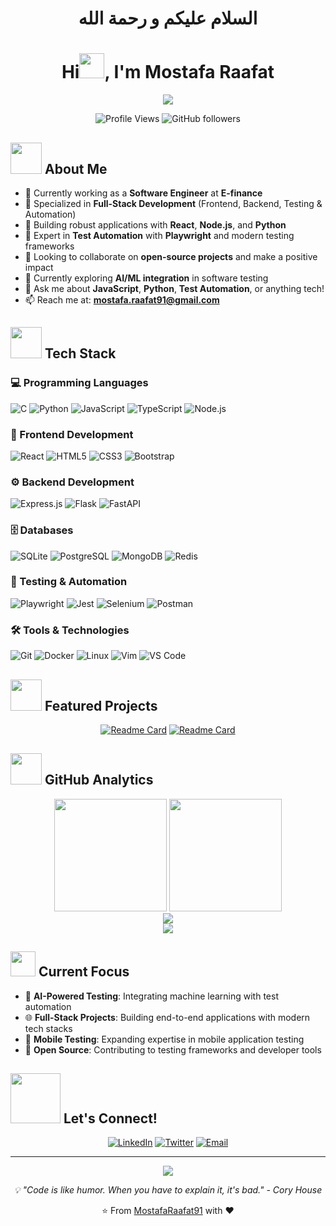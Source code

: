 <h1 align="center">السلام عليكم و رحمة الله</h1>

<h1 align="center">Hi<img src="https://media.giphy.com/media/hvRJCLFzcasrR4ia7z/giphy.gif" width="40">, I'm Mostafa Raafat</h1>

<p align="center">
  <a href="https://github.com/DenverCoder1/readme-typing-svg"><img src="https://readme-typing-svg.herokuapp.com?font=Time+New+Roman&color=black&size=25&center=true&vCenter=true&width=600&height=100&lines=Software+Engineer+%40+E-finance;Full-Stack+Developer;Automation+%26+Testing+Expert;Open+Source+Enthusiast;Problem+Solver;Always+Learning"></a>
</p>

<p align="center">
  <img src="https://komarev.com/ghpvc/?username=MostafaRaafat91&label=Profile%20views&color=0e75b6&style=flat" alt="Profile Views" />
  <img src="https://img.shields.io/github/followers/MostafaRaafat91?label=Followers&style=social" alt="GitHub followers" />
</p>

## <picture><img src = "https://media.giphy.com/media/M9kgjEsLG6LMbYC9dl/giphy.gif" width = 50px></picture> About Me

- 🏢 Currently working as a **Software Engineer** at **E-finance**
- 🔭 Specialized in **Full-Stack Development** (Frontend, Backend, Testing & Automation)
- 🎯 Building robust applications with **React**, **Node.js**, and **Python**
- 🧪 Expert in **Test Automation** with **Playwright** and modern testing frameworks
- 👯 Looking to collaborate on **open-source projects** and make a positive impact
- 🌱 Currently exploring **AI/ML integration** in software testing
- 💬 Ask me about **JavaScript**, **Python**, **Test Automation**, or anything tech!
- 📫 Reach me at: **mostafa.raafat91@gmail.com**

## <picture><img src="https://media.giphy.com/media/KGhpQ5NMoWKQurlHwI/giphy.gif" width ="50"></picture> Tech Stack

### 💻 Programming Languages
![C](https://img.shields.io/badge/C%20-%232370ED.svg?style=for-the-badge&logo=c&logoColor=white)
![Python](https://img.shields.io/badge/Python%20-%2314354C.svg?style=for-the-badge&logo=python&logoColor=white)
![JavaScript](https://img.shields.io/badge/JavaScript-%23F7DF1E?style=for-the-badge&logo=javascript&logoColor=black)
![TypeScript](https://img.shields.io/badge/TypeScript-%233178C6?style=for-the-badge&logo=typescript&logoColor=white)
![Node.js](https://img.shields.io/badge/Node.js-%23339933?style=for-the-badge&logo=nodedotjs&logoColor=white)

### 🚀 Frontend Development
![React](https://img.shields.io/badge/React-%2361DAFB?style=for-the-badge&logo=react&logoColor=black)
![HTML5](https://img.shields.io/badge/HTML5-%23E34F26?style=for-the-badge&logo=html5&logoColor=white)
![CSS3](https://img.shields.io/badge/CSS3-%231572B6?style=for-the-badge&logo=css3&logoColor=white)
![Bootstrap](https://img.shields.io/badge/Bootstrap-%237952B3?style=for-the-badge&logo=bootstrap&logoColor=white)

### ⚙️ Backend Development
![Express.js](https://img.shields.io/badge/Express.js-%23000000?style=for-the-badge&logo=express&logoColor=white)
![Flask](https://img.shields.io/badge/Flask-%23000000?style=for-the-badge&logo=flask&logoColor=white)
![FastAPI](https://img.shields.io/badge/FastAPI-%23009688?style=for-the-badge&logo=fastapi&logoColor=white)

### 🗄️ Databases
![SQLite](https://img.shields.io/badge/SQLite-%23003B57?style=for-the-badge&logo=sqlite&logoColor=white)
![PostgreSQL](https://img.shields.io/badge/PostgreSQL-%234169E1?style=for-the-badge&logo=postgresql&logoColor=white)
![MongoDB](https://img.shields.io/badge/MongoDB-%2347A248?style=for-the-badge&logo=mongoDB&logoColor=white)
![Redis](https://img.shields.io/badge/Redis-%23DC382D?style=for-the-badge&logo=redis&logoColor=white)

### 🧪 Testing & Automation
![Playwright](https://img.shields.io/badge/Playwright-%232EAD33?style=for-the-badge&logo=playwright&logoColor=white)
![Jest](https://img.shields.io/badge/Jest-%23C21325?style=for-the-badge&logo=jest&logoColor=white)
![Selenium](https://img.shields.io/badge/Selenium-%2343B02A?style=for-the-badge&logo=selenium&logoColor=white)
![Postman](https://img.shields.io/badge/Postman-%23FF6C37?style=for-the-badge&logo=postman&logoColor=white)

### 🛠️ Tools & Technologies
![Git](https://img.shields.io/badge/Git-%23F05032?style=for-the-badge&logo=git&logoColor=white)
![Docker](https://img.shields.io/badge/Docker-%232496ED?style=for-the-badge&logo=docker&logoColor=white)
![Linux](https://img.shields.io/badge/Linux-FCC624?style=for-the-badge&logo=linux&logoColor=black)
![Vim](https://img.shields.io/badge/Vim-%23019733?style=for-the-badge&logo=vim&logoColor=white)
![VS Code](https://img.shields.io/badge/VS%20Code-0078d7.svg?style=for-the-badge&logo=visual-studio-code&logoColor=white)

## <picture><img src="https://media.giphy.com/media/W5eoZHPpUx9sapR0eu/giphy.gif" width="50"></picture> Featured Projects

<div align="center">

[![Readme Card](https://github-readme-stats.vercel.app/api/pin/?username=MostafaRaafat91&repo=alx-pulse-tests&theme=discord_old_blurple)](https://github.com/MostafaRaafat91/alx-pulse-tests)
[![Readme Card](https://github-readme-stats.vercel.app/api/pin/?username=MostafaRaafat91&repo=FAPAY&theme=discord_old_blurple)](https://github.com/MostafaRaafat91/FAPAY)

</div>

## <picture><img src="https://media.giphy.com/media/ww9Z3l8wl4szKyRIro/giphy.gif" width="50"></picture> GitHub Analytics

<div align="center">
  <img height="180em" src="https://github-readme-stats.vercel.app/api?username=MostafaRaafat91&show_icons=true&count_private=true&hide_border=true&theme=discord_old_blurple" />
  <img height="180em" src="https://github-readme-stats.vercel.app/api/top-langs/?username=MostafaRaafat91&layout=compact&hide_border=true&theme=discord_old_blurple" />
</div>

<div align="center">
  <img src="https://github-readme-streak-stats.herokuapp.com/?user=MostafaRaafat91&theme=discord-old-blurple&hide_border=true" />
</div>

<div align="center">
  <img src="https://github-readme-activity-graph.vercel.app/graph?username=MostafaRaafat91&theme=github-compact&hide_border=true&area=true" />
</div>

## <picture><img src="https://media.giphy.com/media/LnQjpWaON8nhr21vNW/giphy.gif" width="40"></picture> Current Focus

- 🔬 **AI-Powered Testing**: Integrating machine learning with test automation
- 🌐 **Full-Stack Projects**: Building end-to-end applications with modern tech stacks
- 📱 **Mobile Testing**: Expanding expertise in mobile application testing
- 🤝 **Open Source**: Contributing to testing frameworks and developer tools

## <picture><img src="https://media.giphy.com/media/xT9DPIlGnuHpr2yObu/giphy.gif" width ="80"></picture> Let's Connect!

<div align="center">

[![LinkedIn](https://img.shields.io/badge/LinkedIn-%230A66C2?style=for-the-badge&logo=linkedin&logoColor=white)](https://www.linkedin.com/in/mostafaraafat91/)
[![Twitter](https://img.shields.io/badge/Twitter-%231D9BF0?style=for-the-badge&logo=twitter&logoColor=white)](https://x.com/M_H1191)
[![Email](https://img.shields.io/badge/Email-%23D14836?style=for-the-badge&logo=gmail&logoColor=white)](mailto:mostafa.raafat91@gmail.com)

</div>

---

<div align="center">
  <img src="https://quotes-github-readme.vercel.app/api?type=horizontal&theme=radical" />
</div>

<p align="center">
  <i>💡 "Code is like humor. When you have to explain it, it's bad." - Cory House</i>
</p>

<p align="center">
  ⭐️ From <a href="https://github.com/MostafaRaafat91">MostafaRaafat91</a> with ❤️
</p>
